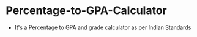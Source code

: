 # Percentage-to-GPA-Calculator
- It's a Percentage to GPA and grade calculator as per Indian Standards
